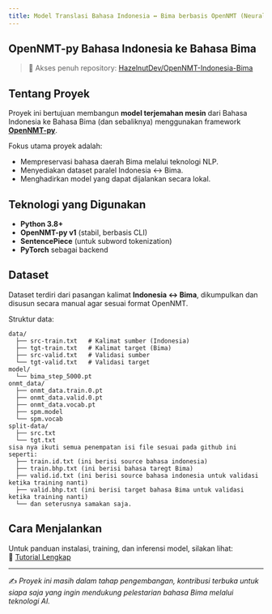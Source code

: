 ```yaml
---
title: Model Translasi Bahasa Indonesia ↔ Bima berbasis OpenNMT (Neural Machine Translation)
---
```


## OpenNMT-py Bahasa Indonesia ke Bahasa Bima

> 🔗 Akses penuh repository: [HazelnutDev/OpenNMT-Indonesia-Bima](https://github.com/HazelnutDev/OpenNMT-Indonesia-Bima)

## Tentang Proyek
Proyek ini bertujuan membangun **model terjemahan mesin** dari Bahasa Indonesia ke Bahasa Bima (dan sebaliknya) menggunakan framework **[OpenNMT-py](https://opennmt.net/OpenNMT-py/)**.  

Fokus utama proyek adalah:
- Mempreservasi bahasa daerah Bima melalui teknologi NLP.  
- Menyediakan dataset paralel Indonesia ↔ Bima.  
- Menghadirkan model yang dapat dijalankan secara lokal.  

## Teknologi yang Digunakan
- **Python 3.8+**  
- **OpenNMT-py v1** (stabil, berbasis CLI)  
- **SentencePiece** (untuk subword tokenization)  
- **PyTorch** sebagai backend  

## Dataset
Dataset terdiri dari pasangan kalimat **Indonesia ↔ Bima**, dikumpulkan dan disusun secara manual agar sesuai format OpenNMT.  

Struktur data:
```
data/
  ├── src-train.txt   # Kalimat sumber (Indonesia)
  ├── tgt-train.txt   # Kalimat target (Bima)
  ├── src-valid.txt   # Validasi sumber
  └── tgt-valid.txt   # Validasi target
model/
  └── bima_step_5000.pt
onmt_data/
  ├── onmt_data.train.0.pt
  ├── onmt_data.valid.0.pt
  ├── onmt_data.vocab.pt
  ├── spm.model
  └── spm.vocab
split-data/
  ├── src.txt
  └── tgt.txt
sisa nya ikuti semua penempatan isi file sesuai pada github ini seperti:
  ├── train.id.txt (ini berisi source bahasa indonesia)
  ├── train.bhp.txt (ini berisi bahasa taregt Bima)
  ├── valid.id.txt (ini berisi source bahasa indonesia untuk validasi ketika training nanti)
  ├── valid.bhp.txt (ini berisi target bahasa Bima untuk validasi ketika training nanti)
  └── dan seterusnya samakan saja.
```

## Cara Menjalankan
Untuk panduan instalasi, training, dan inferensi model, silakan lihat:  
📖 [Tutorial Lengkap](tutorial.md)

---

✍️ *Proyek ini masih dalam tahap pengembangan, kontribusi terbuka untuk siapa saja yang ingin mendukung pelestarian bahasa Bima melalui teknologi AI.*
